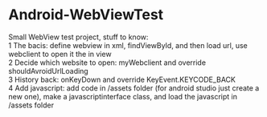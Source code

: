 # Android-WebViewTest
Small WebView test project, stuff to know:  
1 The bacis: define webview in xml, findViewById, and then load url, use webclient to open it the in view  
2 Decide which website to open: myWebclient and override shouldAvroidUrlLoading  
3 History back: onKeyDown and override KeyEvent.KEYCODE_BACK  
4 Add javascript: add code in /assets folder (for android studio just create a new one), make a javascriptinterface class, and load the javascript in /assets folder  

